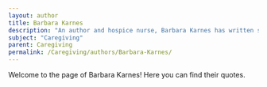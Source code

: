 ```yaml
---
layout: author
title: Barbara Karnes
description: "An author and hospice nurse, Barbara Karnes has written several books on grief, end-of-life care, and the role of caregivers in this process."
subject: "Caregiving"
parent: Caregiving
permalink: /Caregiving/authors/Barbara-Karnes/
---
```


Welcome to the page of Barbara Karnes! Here you can find their quotes.
